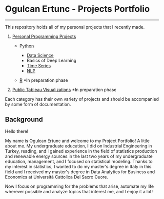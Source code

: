 # Ogulcan Ertunc - Projects Portfolio
---

This repository holds all of my personal projects that I recently made.

1. [Personal Programming Projects](https://github.com/ogulcanertunc/Data-Science-Projects)
    - [Python](https://github.com/ogulcanertunc/Data-Science-Projects/tree/main/Python)
      - [Data Science](https://github.com/ogulcanertunc/Data-Science-Projects/tree/main/Python)
      - Basics of Deep Learning
      - [Time Series](https://github.com/ogulcanertunc/Time-Series)
      - [NLP](https://github.com/ogulcanertunc/NLP-Projects)
      
    - [R](https://github.com/ogulcanertunc/Data-Science-Projects/tree/main/R) *In preparation phase
  
     
2. [Public Tableau Visualizations](https://github.com/ogulcanertunc/Data-Science-Projects-with-Basic-Concepts/tree/main/Tableau%20Visualizations) *In preparation phase

Each category has their own variety of projects and should be accompanied by some form of documentation. 

## Background

Hello there!

My name is Ogulcan Ertunc and welcome to my Project Portfolio! A little about me. My undergraduate education, I did on Industrial Engineering in Turkey, reading, and I gained experience in the field of statistics production and renewable energy sources in the last two years of my undergraduate education, management, and I focused on statistical modeling. Thanks to my interest in statistics, I wanted to do my master's degree in Italy in this field and I received my master's degree in Data Analytics for Business and Economics at Università Cattolica Del Sacro Cuore.  

Now I focus on programming for the problems that arise, automate my life wherever possible and analyze topics that interest me, and I enjoy it a lot!
